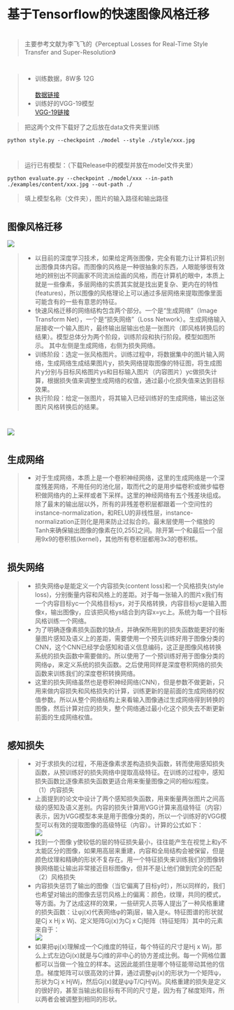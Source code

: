 ﻿基于Tensorflow的快速图像风格迁移
====  
#
>	主要参考文献为李飞飞的《Perceptual Losses for Real-Time Style Transfer and Super-Resolution》<br> 
#
>* 训练数据，8W多 12G<br> 	
[数据链接](http://msvocds.blob.core.windows.net/coco2014/train2014.zip)  <br> 
>* 训练好的VGG-19模型<br> 
[VGG-19链接](http://www.vlfeat.org/matconvnet/models/beta16/imagenet-vgg-verydeep-19.mat)  <br> 

>把这两个文件下载好了之后放在data文件夹里训练<br> 
```
python style.py --checkpoint ./model --style ./style/xxx.jpg 
```
#
>运行已有模型：（下载Release中的模型并放在model文件夹里）<br> 
```
python evaluate.py --checkpoint ./model/xxx --in-path ./examples/content/xxx.jpg --out-path ./
```
>填上模型名称（文件夹），图片的输入路径和输出路径
#
图像风格迁移
-------
![](https://github.com/yanx27/Fast-style-transfer-based-on-Tensorflow/blob/master/examples/results/sysu.jpg)  
>	* 以目前的深度学习技术，如果给定两张图像，完全有能力让计算机识别出图像具体内容。而图像的风格是一种很抽象的东西，人眼能够很有效地的辨别出不同画家不同流派绘画的风格，而在计算机的眼中，本质上就是一些像素，多层网络的实质其实就是找出更复杂、更内在的特性(features)，所以图像的风格理论上可以通过多层网络来提取图像里面可能含有的一些有意思的特征。<br> 
>	* 快速风格迁移的网络结构包含两个部分。一个是“生成网络”（Image Transform Net），一个是“损失网络”（Loss Network）。生成网络输入层接收一个输入图片，最终输出层输出也是一张图片（即风格转换后的结果）。模型总体分为两个阶段，训练阶段和执行阶段。模型如图所示。 其中左侧是生成网络，右侧为损失网络。<br> 
>	* 训练阶段：选定一张风格图片。训练过程中，将数据集中的图片输入网络，生成网络生成结果图片y，损失网络提取图像的特征图，将生成图片y分别与目标风格图片ys和目标输入图片（内容图片）yc做损失计算，根据损失值来调整生成网络的权值，通过最小化损失值来达到目标效果。<br> 
>	* 执行阶段：给定一张图片，将其输入已经训练好的生成网络，输出这张图片风格转换后的结果。
#
![](https://images2015.cnblogs.com/blog/740591/201706/740591-20170620224038070-2140059623.png)  
#
生成网络
-------
>	* 对于生成网络，本质上是一个卷积神经网络，这里的生成网络是一个深度残差网络，不用任何的池化层，取而代之的是用步幅卷积或微步幅卷积做网络内的上采样或者下采样。这里的神经网络有五个残差块组成。除了最末的输出层以外，所有的非残差卷积层都跟着一个空间性的instance-normalization，和RELU的非线性层，instance-normalization正则化是用来防止过拟合的。最末层使用一个缩放的Tanh来确保输出图像的像素在[0,255]之间。除开第一个和最后一个层用9x9的卷积核(kernel)，其他所有卷积层都用3x3的卷积核。
#
损失网络
-------
>	* 损失网络φ是能定义一个内容损失(content loss)和一个风格损失(style loss)，分别衡量内容和风格上的差距。对于每一张输入的图片x我们有一个内容目标yc一个风格目标ys，对于风格转换，内容目标yc是输入图像x，输出图像y，应该把风格ys结合到内容x=yc上。系统为每一个目标风格训练一个网络。<br> 
>	* 为了明确逐像素损失函数的缺点，并确保所用到的损失函数能更好的衡量图片感知及语义上的差距，需要使用一个预先训练好用于图像分类的CNN，这个CNN已经学会感知和语义信息编码，这正是图像风格转换系统的损失函数中需要做的。所以使用了一个预训练好用于图像分类的网络φ，来定义系统的损失函数。之后使用同样是深度卷积网络的损失函数来训练我们的深度卷积转换网络。 <br>
>	* 这里的损失网络虽然也是卷积神经网络(CNN)，但是参数不做更新，只用来做内容损失和风格损失的计算，训练更新的是前面的生成网络的权值参数。所以从整个网络结构上来看输入图像通过生成网络得到转换的图像，然后计算对应的损失，整个网络通过最小化这个损失去不断更新前面的生成网络权值。<br>
#
感知损失
-------
>	* 对于求损失的过程，不用逐像素求差构造损失函数，转而使用感知损失函数，从预训练好的损失网络中提取高级特征。在训练的过程中，感知损失函数比逐像素损失函数更适合用来衡量图像之间的相似程度。<br>
>	（1）内容损失
>	* 上面提到的论文中设计了两个感知损失函数，用来衡量两张图片之间高级的感知及语义差别。内容的损失计算用VGG计算来高级特征（内容）表示，因为VGG模型本来是用于图像分类的，所以一个训练好的VGG模型可以有效的提取图像的高级特征（内容）。计算的公式如下：<br>
![](https://images2015.cnblogs.com/blog/740591/201706/740591-20170621122055460-1933117419.png)  
>	* 找到一个图像 y使较低的层的特征损失最小，往往能产生在视觉上和y不太能区分的图像，如果用高层来重建，内容和全局结构会被保留，但是颜色纹理和精确的形状不复存在。用一个特征损失来训练我们的图像转换网络能让输出非常接近目标图像y，但并不是让他们做到完全的匹配<br>
>	（2）风格损失
>	* 内容损失惩罚了输出的图像（当它偏离了目标y时），所以同样的，我们也希望对输出的图像去惩罚风格上的偏离：颜色，纹理，共同的模式，等方面。为了达成这样的效果，一些研究人员等人提出了一种风格重建的损失函数：让φj(x)代表网络φ的第j层，输入是x。特征图谱的形状就是Cj x Hj x Wj、定义矩阵Gj(x)为Cj x Cj矩阵（特征矩阵）其中的元素来自于：<br>
![](https://images2015.cnblogs.com/blog/740591/201706/740591-20170621123805413-1304431101.png)  
>	* 如果把φj(x)理解成一个Cj维度的特征，每个特征的尺寸是Hj x Wj，那么上式左边Gj(x)就是与Cj维的非中心的协方差成比例。每一个网格位置都可以当做一个独立的样本。这因此能抓住是哪个特征能带动其他的信息。梯度矩阵可以很高效的计算，通过调整φj(x)的形状为一个矩阵ψ，形状为Cj x HjWj，然后Gj(x)就是ψψT/CjHjWj。风格重建的损失是定义的很好的，甚至当输出和目标有不同的尺寸是，因为有了梯度矩阵，所以两者会被调整到相同的形状。<br>
